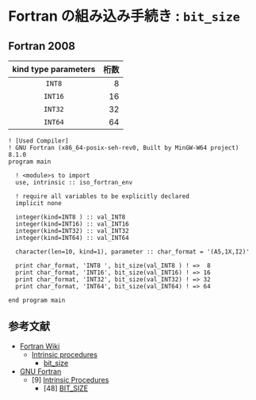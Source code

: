 # Fortran の組み込み手続き : `bit_size` #

## Fortran 2008 ##

|kind type parameters|桁数|
|:-------:|-:|
|`INT8`   | 8|
|`INT16`  |16|
|`INT32`  |32|
|`INT64`  |64|

```Fortran
! [Used Compiler]
! GNU Fortran (x86_64-posix-seh-rev0, Built by MinGW-W64 project) 8.1.0
program main

  ! <module>s to import
  use, intrinsic :: iso_fortran_env

  ! require all variables to be explicitly declared
  implicit none

  integer(kind=INT8 ) :: val_INT8
  integer(kind=INT16) :: val_INT16
  integer(kind=INT32) :: val_INT32
  integer(kind=INT64) :: val_INT64

  character(len=10, kind=1), parameter :: char_format = '(A5,1X,I2)'

  print char_format, 'INT8 ', bit_size(val_INT8 ) ! =>  8
  print char_format, 'INT16', bit_size(val_INT16) ! => 16
  print char_format, 'INT32', bit_size(val_INT32) ! => 32
  print char_format, 'INT64', bit_size(val_INT64) ! => 64

end program main
```

## 参考文献 ##

* [Fortran Wiki](http://fortranwiki.org/fortran/show/HomePage)
  * [Intrinsic procedures](http://fortranwiki.org/fortran/show/Intrinsic+procedures)
    * [bit_size](http://fortranwiki.org/fortran/show/bit_size)
* [GNU Fortran](https://gcc.gnu.org/onlinedocs/gfortran/index.html#Top)
  * \[9\] [Intrinsic Procedures](https://gcc.gnu.org/onlinedocs/gfortran/Intrinsic-Procedures.html#Intrinsic-Procedures)
    * \[48\] [BIT_SIZE](https://gcc.gnu.org/onlinedocs/gfortran/BIT_005fSIZE.html#BIT_005fSIZE)
